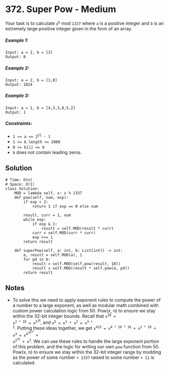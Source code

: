 # 372. Super Pow - Medium

Your task is to calculate <code>a<sup>b</sup></code> mod `1337` where `a` is a positive integer and `b` is an extremely large positive integer given in the form of an array.

##### Example 1:

```
Input: a = 2, b = [3]
Output: 8
```

##### Example 2:

```
Input: a = 2, b = [1,0]
Output: 1024
```

##### Example 3:

```
Input: a = 1, b = [4,3,3,8,5,2]
Output: 1
```

##### Constraints:

- <code>1 <= a <= 2<sup>31</sup> - 1</code>
- `1 <= b.length <= 2000`
- `0 <= b[i] <= 9`
- `b` does not contain leading zeros.

## Solution

```
# Time: O(n)
# Space: O(1)
class Solution:
    MOD = lambda self, x: x % 1337
    def pow(self, num, exp):
        if exp < 2:
            return 1 if exp == 0 else num

        result, curr = 1, num
        while exp:
            if exp & 1:
                result = self.MOD(result * curr)
            curr = self.MOD(curr * curr) 
            exp >>= 1
        return result

    def superPow(self, a: int, b: List[int]) -> int:
        a, result = self.MOD(a), 1
        for pd in b:
            result = self.MOD(self.pow(result, 10))
            result = self.MOD(result * self.pow(a, pd))
        return result
```

## Notes
- To solve this we need to apply exponent rules to compute the power of a number to a large exponent, as well as modular math combined with custom power calculation logic from 50. Pow(x, n) to ensure we stay within the 32-bit integer bounds. Recall that <code>x<sup>20</sup> = x<sup>2 * 10</sup> = x<sup>2<sup>10</sup></sup></code>, and <code>x<sup>5</sup> = x<sup>3</sup> * x<sup>2</sup> = x<sup>3 + 2</sup></code>. Putting these ideas together, we get <code>x<sup>423</sup> = x<sup>4 * 10 * 10</sup> + x<sup>2 * 10</sup> + x<sup>3</sup> = x<sup>4<sup>10<sup>10</sup></sup></sup> + x<sup>2<sup>10</sup></sup> + x<sup>3</sup></code>. We can use these rules to handle the large exponent portion of this problem, and the logic for writing our own `pow` function from 50. Pow(x, n) to ensure we stay within the 32-bit integer range by modding as the power of some number `< 1337` raised to some number `< 11` is calculated.